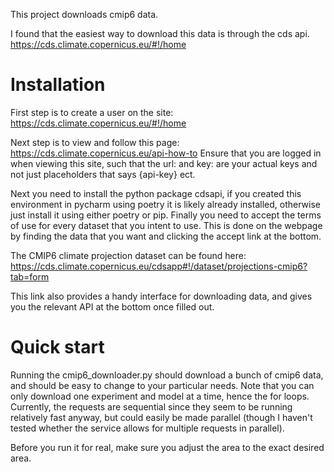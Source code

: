 This project downloads cmip6 data.

I found that the easiest way to download this data is through the cds api.
https://cds.climate.copernicus.eu/#!/home

# Installation

First step is to create a user on the site: 
https://cds.climate.copernicus.eu/#!/home

Next step is to view and follow this page:
https://cds.climate.copernicus.eu/api-how-to
Ensure that you are logged in when viewing this site, such that the url: and key: are your actual keys and not just placeholders that says {api-key} ect.

Next you need to install the python package cdsapi, if you created this environment in pycharm using poetry it is likely already installed, otherwise just install it using either poetry or pip.
Finally you need to accept the terms of use for every dataset that you intent to use. This is done on the webpage by finding the data that you want and clicking the accept link at the bottom.

The CMIP6 climate projection dataset can be found here:
https://cds.climate.copernicus.eu/cdsapp#!/dataset/projections-cmip6?tab=form

This link also provides a handy interface for downloading data, and gives you the relevant API at the bottom once filled out.

# Quick start

Running the cmip6_downloader.py should download a bunch of cmip6 data, and should be easy to change to your particular needs. Note that you can only download one experiment and model at a time, hence the for loops.
Currently, the requests are sequential since they seem to be running relatively fast anyway, but could easily be made parallel (though I haven't tested whether the service allows for multiple requests in parallel).

Before you run it for real, make sure you adjust the area to the exact desired area.

